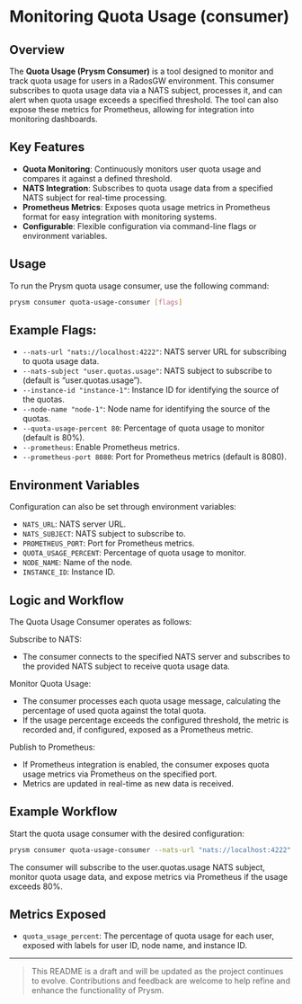 # Monitoring Quota Usage (consumer)

## Overview

The **Quota Usage (Prysm Consumer)** is a tool designed to monitor and track
quota usage for users in a RadosGW environment. This consumer subscribes to
quota usage data via a NATS subject, processes it, and can alert when quota
usage exceeds a specified threshold. The tool can also expose these metrics for
Prometheus, allowing for integration into monitoring dashboards.

## Key Features

- **Quota Monitoring**: Continuously monitors user quota usage and compares it
  against a defined threshold.
- **NATS Integration**: Subscribes to quota usage data from a specified NATS
  subject for real-time processing.
- **Prometheus Metrics**: Exposes quota usage metrics in Prometheus format for
  easy integration with monitoring systems.
- **Configurable**: Flexible configuration via command-line flags or environment
  variables.

## Usage

To run the Prysm quota usage consumer, use the following command:

```bash
prysm consumer quota-usage-consumer [flags]
```

## Example Flags:

- `--nats-url "nats://localhost:4222"`: NATS server URL for subscribing to quota
  usage data.
- `--nats-subject "user.quotas.usage"`: NATS subject to subscribe to (default is
  “user.quotas.usage”).
- `--instance-id "instance-1"`: Instance ID for identifying the source of the
  quotas.
- `--node-name "node-1"`: Node name for identifying the source of the quotas.
- `--quota-usage-percent 80`: Percentage of quota usage to monitor (default is
  80%).
- `--prometheus`: Enable Prometheus metrics.
- `--prometheus-port 8080`: Port for Prometheus metrics (default is 8080).

## Environment Variables

Configuration can also be set through environment variables:

- `NATS_URL`: NATS server URL.
- `NATS_SUBJECT`: NATS subject to subscribe to.
- `PROMETHEUS_PORT`: Port for Prometheus metrics.
- `QUOTA_USAGE_PERCENT`: Percentage of quota usage to monitor.
- `NODE_NAME`: Name of the node.
- `INSTANCE_ID`: Instance ID.

## Logic and Workflow

The Quota Usage Consumer operates as follows:

Subscribe to NATS:

- The consumer connects to the specified NATS server and subscribes to the
  provided NATS subject to receive quota usage data.

Monitor Quota Usage:

- The consumer processes each quota usage message, calculating the percentage of
  used quota against the total quota.
- If the usage percentage exceeds the configured threshold, the metric is
  recorded and, if configured, exposed as a Prometheus metric.

Publish to Prometheus:

- If Prometheus integration is enabled, the consumer exposes quota usage metrics
  via Prometheus on the specified port.
- Metrics are updated in real-time as new data is received.

## Example Workflow

Start the quota usage consumer with the desired configuration:

```bash
prysm consumer quota-usage-consumer --nats-url "nats://localhost:4222" --quota-usage-percent 80 --prometheus --prometheus-port 8080
```

The consumer will subscribe to the user.quotas.usage NATS subject, monitor quota
usage data, and expose metrics via Prometheus if the usage exceeds 80%.

## Metrics Exposed

- `quota_usage_percent`: The percentage of quota usage for each user, exposed
  with labels for user ID, node name, and instance ID.

---

> This README is a draft and will be updated as the project continues to evolve.
> Contributions and feedback are welcome to help refine and enhance the
> functionality of Prysm.
